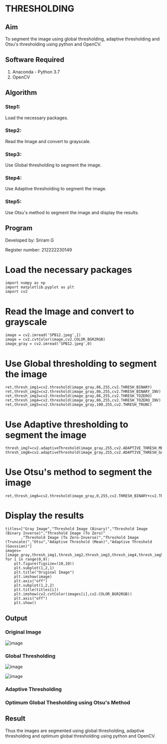 # THRESHOLDING
## Aim
To segment the image using global thresholding, adaptive thresholding and Otsu's thresholding using python and OpenCV.

## Software Required
1. Anaconda - Python 3.7
2. OpenCV

## Algorithm

### Step1:

Load the necessary packages.

### Step2:

Read the Image and convert to grayscale.

### Step3:

Use Global thresholding to segment the image.

### Step4:

Use Adaptive thresholding to segment the image.

### Step5:

Use Otsu's method to segment the image and display the results.

## Program

Developed by: Sriram G

Register number: 212222230149

# Load the necessary packages

```
import numpy as np
import matplotlib.pyplot as plt
import cv2
```

# Read the Image and convert to grayscale
```
image = cv2.imread('SPB12.jpeg',1)
image = cv2.cvtColor(image,cv2.COLOR_BGR2RGB)
image_gray = cv2.imread('SPB12.jpeg',0)
```


# Use Global thresholding to segment the image
```
ret,thresh_img1=cv2.threshold(image_gray,86,255,cv2.THRESH_BINARY)
ret,thresh_img2=cv2.threshold(image_gray,86,255,cv2.THRESH_BINARY_INV)
ret,thresh_img3=cv2.threshold(image_gray,86,255,cv2.THRESH_TOZERO)
ret,thresh_img4=cv2.threshold(image_gray,86,255,cv2.THRESH_TOZERO_INV)
ret,thresh_img5=cv2.threshold(image_gray,100,255,cv2.THRESH_TRUNC)
```
# Use Adaptive thresholding to segment the image
```
thresh_img7=cv2.adaptiveThreshold(image_gray,255,cv2.ADAPTIVE_THRESH_MEAN_C,cv2.THRESH_BINARY,11,2)
thresh_img8=cv2.adaptiveThreshold(image_gray,255,cv2.ADAPTIVE_THRESH_GAUSSIAN_C,cv2.THRESH_BINARY,11,2)
```

# Use Otsu's method to segment the image 
```
ret,thresh_img6=cv2.threshold(image_gray,0,255,cv2.THRESH_BINARY+cv2.THRESH_OTSU)
```
# Display the results
```
titles=["Gray Image","Threshold Image (Binary)","Threshold Image (Binary Inverse)","Threshold Image (To Zero)"
       ,"Threshold Image (To Zero-Inverse)","Threshold Image (Truncate)","Otsu","Adaptive Threshold (Mean)","Adaptive Threshold (Gaussian)"]
images=[image_gray,thresh_img1,thresh_img2,thresh_img3,thresh_img4,thresh_img5,thresh_img6,thresh_img7,thresh_img8]
for i in range(0,9):
    plt.figure(figsize=(10,10))
    plt.subplot(1,2,1)
    plt.title("Original Image")
    plt.imshow(image)
    plt.axis("off")
    plt.subplot(1,2,2)
    plt.title(titles[i])
    plt.imshow(cv2.cvtColor(images[i],cv2.COLOR_BGR2RGB))
    plt.axis("off")
    plt.show()

```
## Output

### Original Image

![image](https://github.com/user-attachments/assets/ad34e461-735a-4e61-b429-9e37265d56d1)

### Global Thresholding

![image](https://github.com/user-attachments/assets/4b4bf8f1-024e-4142-bf4b-d64a86fd22c3)

![image](https://github.com/user-attachments/assets/38232531-4d56-414b-b849-ee99bf935ae8)



### Adaptive Thresholding


### Optimum Global Thesholding using Otsu's Method


## Result
Thus the images are segmented using global thresholding, adaptive thresholding and optimum global thresholding using python and OpenCV.

